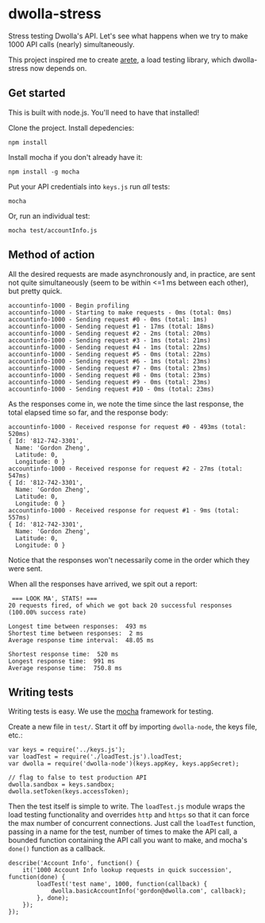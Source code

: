 # dwolla-stress

Stress testing Dwolla's API.  Let's see what happens when we try to make 1000 API calls (nearly) simultaneously.

This project inspired me to create [arete](https://github.com/capablemonkey/arete), a load testing library, which dwolla-stress now depends on.

## Get started
This is built with node.js.  You'll need to have that installed!

Clone the project.  Install depedencies:

`npm install`

Install mocha if you don't already have it:

`npm install -g mocha`

Put your API credentials into `keys.js` run _all_ tests:

`mocha`

Or, run an individual test:

`mocha test/accountInfo.js`

## Method of action

All the desired requests are made asynchronously and, in practice, are sent not quite simultaneously (seem to be within <=1 ms between each other), but pretty quick.

```
accountinfo-1000 - Begin profiling
accountinfo-1000 - Starting to make requests - 0ms (total: 0ms)
accountinfo-1000 - Sending request #0 - 0ms (total: 1ms)
accountinfo-1000 - Sending request #1 - 17ms (total: 18ms)
accountinfo-1000 - Sending request #2 - 2ms (total: 20ms)
accountinfo-1000 - Sending request #3 - 1ms (total: 21ms)
accountinfo-1000 - Sending request #4 - 1ms (total: 22ms)
accountinfo-1000 - Sending request #5 - 0ms (total: 22ms)
accountinfo-1000 - Sending request #6 - 1ms (total: 23ms)
accountinfo-1000 - Sending request #7 - 0ms (total: 23ms)
accountinfo-1000 - Sending request #8 - 0ms (total: 23ms)
accountinfo-1000 - Sending request #9 - 0ms (total: 23ms)
accountinfo-1000 - Sending request #10 - 0ms (total: 23ms)
```

As the responses come in, we note the time since the last response, the total elapsed time so far, and the response body:

```
accountinfo-1000 - Received response for request #0 - 493ms (total: 520ms)
{ Id: '812-742-3301',
  Name: 'Gordon Zheng',
  Latitude: 0,
  Longitude: 0 }
accountinfo-1000 - Received response for request #2 - 27ms (total: 547ms)
{ Id: '812-742-3301',
  Name: 'Gordon Zheng',
  Latitude: 0,
  Longitude: 0 }
accountinfo-1000 - Received response for request #1 - 9ms (total: 557ms)
{ Id: '812-742-3301',
  Name: 'Gordon Zheng',
  Latitude: 0,
  Longitude: 0 }
```

Notice that the responses won't necessarily come in the order which they were sent.

When all the responses have arrived, we spit out a report:

```
 === LOOK MA', STATS! ===
20 requests fired, of which we got back 20 successful responses (100.00% success rate)

Longest time between responses:  493 ms
Shortest time between responses:  2 ms
Average response time interval:  48.05 ms

Shortest response time:  520 ms 
Longest response time:  991 ms
Average response time:  750.8 ms
```

## Writing tests

Writing tests is easy.  We use the [mocha](http://visionmedia.github.io/mocha/) framework for testing.  

Create a new file in `test/`.  Start it off by importing `dwolla-node`, the keys file, etc.:

```
var keys = require('../keys.js');
var loadTest = require('./loadTest.js').loadTest;
var dwolla = require('dwolla-node')(keys.appKey, keys.appSecret);

// flag to false to test production API
dwolla.sandbox = keys.sandbox;
dwolla.setToken(keys.accessToken);
```

Then the test itself is simple to write.  The `loadTest.js` module wraps the load testing functionality and overrides `http` and `https` so that it can force the max number of concurrent connections.  Just call the `loadTest` function, passing in a name for the test, number of times to make the API call, a bounded function containing the API call you want to make, and mocha's `done()` function as a callback.

```
describe('Account Info', function() {
	it('1000 Account Info lookup requests in quick succession', function(done) {
		loadTest('test name', 1000, function(callback) {
			dwolla.basicAccountInfo('gordon@dwolla.com', callback);
		}, done);
	});
});
```
